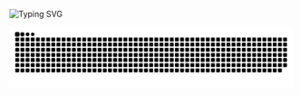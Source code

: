 

![Typing SVG](https://readme-typing-svg.herokuapp.com?font=JetBrains+Mono&size=32&pause=500&color=FF5733,FACD3D,00FFA6&width=800&height=70&lines=🚀+Developer;🎨+Designer;🎬+Video+Editor)




<img src="https://raw.githubusercontent.com/Platane/snk/output/github-contribution-grid-snake.svg" width="500">




